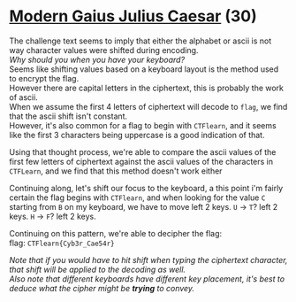 # [Modern Gaius Julius Caesar](https://ctflearn.com/challenge/885) (30)
The challenge text seems to imply that either the alphabet or ascii is not way character values were shifted during encoding. <br />
*Why should you when you have your keyboard?* <br />
Seems like shifting values based on a keyboard layout is the method used to encrypt the flag. <br />
However there are capital letters in the ciphertext, this is probably the work of ascii. <br />
When we assume the first 4 letters of ciphertext will decode to `flag`, we find that the ascii shift isn't constant. <br />
However, it's also common for a flag to begin with `CTFlearn`, and it seems like the first 3 characters being uppercase is a good indication of that. <br />

Using that thought process, we're able to compare the ascii values of the first few letters of ciphertext against the ascii values of the characters in `CTFLearn`, and we find that this method doesn't work either<br />

Continuing along, let's shift our focus to the keyboard, a this point i'm fairly certain the flag begins with `CTFlearn`, and when looking for the value `C` starting from `B` on my keyboard, we have to move left 2 keys. `U` -> `T`? left 2 keys. `H` -> `F`? left 2 keys. <br />

Continuing on this pattern, we're able to decipher the flag:<br />
flag: `CTFlearn{Cyb3r_Cae54r}` <br />

*Note that if you would have to hit shift when typing the ciphertext character, that shift will be applied to the decoding as well.* <br />
*Also note that different keyboards have different key placement, it's best to deduce what the cipher might be **trying** to convey.* <br />
